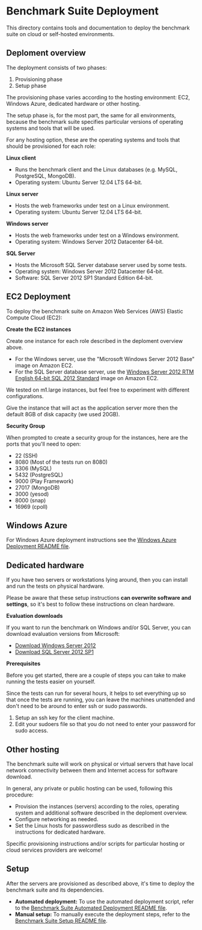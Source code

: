 # Benchmark Suite Deployment

This directory contains tools and documentation to deploy the benchmark suite on cloud or self-hosted environments.

## Deploment overview

The deployment consists of two phases:

1. Provisioning phase
2. Setup phase

The provisioning phase varies according to the hosting environment: EC2, Windows Azure, dedicated hardware or other hosting. 

The setup phase is, for the most part, the same for all environments, because the benchmark suite specifies particular versions of operating systems and tools that will be used.

For any hosting option, these are the operating systems and tools that should be provisioned for each role:

**Linux client**

* Runs the benchmark client and the Linux databases (e.g. MySQL, PostgreSQL, MongoDB).
* Operating system: Ubuntu Server 12.04 LTS 64-bit.

**Linux server**

* Hosts the web frameworks under test on a Linux environment.
* Operating system: Ubuntu Server 12.04 LTS 64-bit.

**Windows server**

* Hosts the web frameworks under test on a Windows environment.
* Operating system: Windows Server 2012 Datacenter 64-bit.

**SQL Server**

* Hosts the Microsoft SQL Server database server used by some tests.
* Operating system: Windows Server 2012 Datacenter 64-bit.
* Software: SQL Server 2012 SP1 Standard Edition 64-bit.

## EC2 Deployment

To deploy the benchmark suite on Amazon Web Services (AWS) Elastic Compute Cloud (EC2):

**Create the EC2 instances**

Create one instance for each role described in the deploment overview above.
* For the Windows server, use the "Microsoft Windows Server 2012 Base" image on Amazon EC2.
* For the SQL Server database server, use the [Windows Server 2012 RTM English 64-bit SQL 2012 Standard](https://aws.amazon.com/amis/amazon-ebs-backed-windows-server-2012-rtm-english-64-bit-sql-2012-standard) image on Amazon EC2.

We tested on m1.large instances, but feel free to experiment with different configurations.

Give the instance that will act as the application server more then the default 8GB of disk capacity (we used 20GB).

**Security Group**

When prompted to create a security group for the instances, here are the ports that you'll need to open:

* 22 (SSH)
* 8080 (Most of the tests run on 8080)
* 3306 (MySQL)
* 5432 (PostgreSQL)
* 9000 (Play Framework)
* 27017 (MongoDB)
* 3000 (yesod)
* 8000 (snap)
* 16969 (cpoll)

## Windows Azure

For Windows Azure deployment instructions see the [Windows Azure Deployment README file](azure/README.md).

## Dedicated hardware

If you have two servers or workstations lying around, then you can install and run the tests on physical hardware.

Please be aware that these setup instructions **can overwrite software and settings**, so it's best to follow these instructions on clean hardware.

**Evaluation downloads**

If you want to run the benchmark on Windows and/or SQL Server, you can download evaluation versions from Microsoft:
* [Download Windows Server 2012](http://technet.microsoft.com/en-us/evalcenter/hh670538.aspx)
* [Download SQL Server 2012 SP1](http://www.microsoft.com/betaexperience/pd/SQL2012EvalCTA/enus/default.aspx)

**Prerequisites**

Before you get started, there are a couple of steps you can take to make running the tests easier on yourself.

Since the tests can run for several hours, it helps to set everything up so that once the tests are running, you can leave the machines unattended and don't need to be around to enter ssh or sudo passwords.

1. Setup an ssh key for the client machine.
2. Edit your sudoers file so that you do not need to enter your password for sudo access.

## Other hosting

The benchmark suite will work on physical or virtual servers that have local network connectivity between them and Internet access for software download.

In general, any private or public hosting can be used, following this procedure:

* Provision the instances (servers) according to the roles, operating system and additional software described in the deploment overview.
* Configure networking as needed.
* Set the Linux hosts for passwordless sudo as described in the instructions for dedicated hardware.

Specific provisioning instructions and/or scripts for particular hosting or cloud services providers are welcome!

## Setup

After the servers are provisioned as described above, it's time to deploy the benchmark suite and its dependencies.

* **Automated deployment:** To use the automated deployment script, refer to the [Benchmark Suite Automated Deployment README file](common/README.md).
* **Manual setup:** To manually execute the deployment steps, refer to the [Benchmark Suite Setup README file](../setup/README.md).
